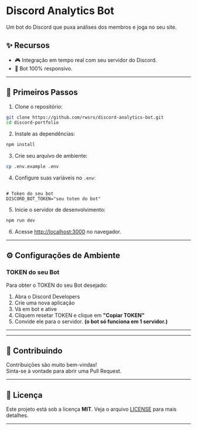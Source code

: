 # Discord Analytics Bot

Um bot do Discord que puxa análises dos membros e joga no seu site.

## ✨ Recursos

- 🎮 Integração em tempo real com seu servidor do Discord.
- 📱 Bot 100% responsivo.

---

## 🚀 Primeiros Passos

1. Clone o repositório:
```bash
git clone https://github.com/rwsrx/discord-analytics-bot.git
cd discord-portfolio
```

2. Instale as dependências:
```bash
npm install
```

3. Crie seu arquivo de ambiente:
```bash
cp .env.example .env
```

4. Configure suas variáveis no `.env`:
```env

# Token do seu bot
DISCORD_BOT_TOKEN="seu toten do bot"

```

5. Inicie o servidor de desenvolvimento:
```bash
npm run dev
```

6. Acesse [http://localhost:3000](http://localhost:3000) no navegador.

---

## ⚙️ Configurações de Ambiente

### TOKEN do seu Bot
Para obter o TOKEN do seu Bot desejado:
1. Abra o Discord Developers
2. Crie uma nova aplicação
3. Vá em bot e ative
4. Cliquem resetar TOKEN e clique em **"Copiar TOKEN"**
5. Convide ele para o servidor.
**(o bot só funciona em 1 servidor.)**
---

---

## 🤝 Contribuindo

Contribuições são muito bem-vindas!  
Sinta-se à vontade para abrir uma Pull Request.

---

## 📄 Licença

Este projeto está sob a licença **MIT**. Veja o arquivo [LICENSE](LICENSE) para mais detalhes.

---
